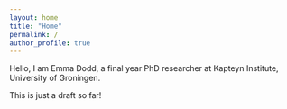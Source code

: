 ```yaml
---
layout: home
title: "Home"
permalink: /
author_profile: true
---
```




Hello, I am Emma Dodd, a final year PhD researcher at Kapteyn Institute, University of Groningen. 


This is just a draft so far!


